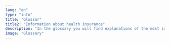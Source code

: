 ```yaml
---
lang: "en"
type: "info"
title: "Glossar"
title2: "Information about health insurance"
description: "In the glossary you will find explanations of the most important terms relating to health insurance and the Swiss healthcare system."
image: "Glossary"
---
```

